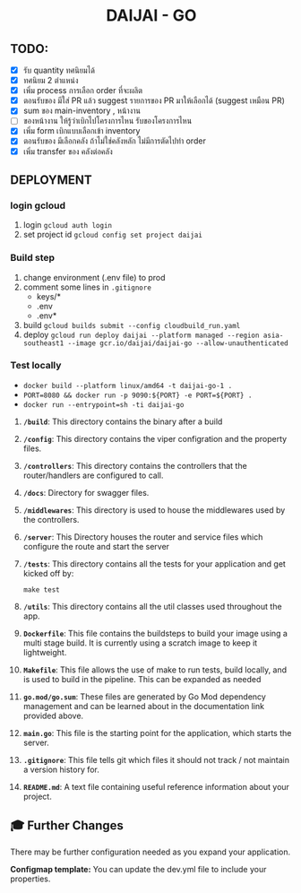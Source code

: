<h1 align="center">
  DAIJAI - GO
</h1>

## TODO:

- [x] รับ quantity ทศนิยมได้
- [x] ทศนิยม 2 ตำแหน่ง
- [x] เพิ่ม process การเลือก order ที่จะผลิต
- [x] ตอนรับของ มีใส่ PR แล้ว suggest รายการของ PR มาให้เลือกได้ (suggest เหมือน PR)
- [x] sum ของ main-inventory , หน้างาน
- [ ] ของหน้างาน ให้รู้ว่าเบิกไปโครงการไหน รับของโครงการไหน
- [x] เพิ่ม form เบิกแบบเลือกเข้า inventory
- [x] ตอนรับของ มีเลือกคลัง ถ้าไม่ใช่คลังหลัก ไม่มีการตัดไปทำ order
- [x] เพิ่ม transfer ของ คลังต่อคลัง

## DEPLOYMENT

### login gcloud

1. login `gcloud auth login`
2. set project id `gcloud config set project daijai`

### Build step

1. change environment (.env file) to prod
2. comment some lines in `.gitignore`
   - keys/\*
   - .env
   - .env\*
3. build `gcloud builds submit --config cloudbuild_run.yaml`
4. deploy `gcloud run deploy daijai --platform managed --region asia-southeast1 --image gcr.io/daijai/daijai-go --allow-unauthenticated`

### Test locally

- `docker build --platform linux/amd64 -t daijai-go-1 .`
- `PORT=8080 && docker run -p 9090:${PORT} -e PORT=${PORT} .`
- `docker run --entrypoint=sh -ti daijai-go`

1.  **`/build`**: This directory contains the binary after a build

1.  **`/config`**: This directory contains the viper configration and the property files.

1.  **`/controllers`**: This directory contains the controllers that the router/handlers are configured to call.

1.  **`/docs`**: Directory for swagger files.

1.  **`/middlewares`**: This directory is used to house the middlewares used by the controllers.

1.  **`/server`**: This Directory houses the router and service files which configure the route and start the server

1.  **`/tests`**: This directory contains all the tests for your application and get kicked off by:

        make test

1.  **`/utils`**: This directory contains all the util classes used throughout the app.

1.  **`Dockerfile`**: This file contains the buildsteps to build your image using a multi stage build. It is currently using a scratch image to keep it lightweight.

1.  **`Makefile`**: This file allows the use of make to run tests, build locally, and is used to build in the pipeline. This can be expanded as needed

1.  **`go.mod/go.sum`**: These files are generated by Go Mod dependency management and can be learned about in the documentation link provided above.

1.  **`main.go`**: This file is the starting point for the application, which starts the server.

1.  **`.gitignore`**: This file tells git which files it should not track / not maintain a version history for.

1.  **`README.md`**: A text file containing useful reference information about your project.

## 🎓 Further Changes

There may be further configuration needed as you expand your application.

**Configmap template:** You can update the dev.yml file to include your properties.
